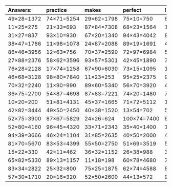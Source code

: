| Answers: | practice | makes | perfect | ! |
| :--- | :--- | :--- | :--- | :--- |
| 49×28=1372 | 74×71=5254 | 29×62=1798 | 75×10=750 | 69×79=5451 | 
| 11×25=275 | 21×33=693 | 87×84=7308 | 68×23=1564 | 14×35=490 | 
| 31×27=837 | 93×10=930 | 67×20=1340 | 94×43=4042 | 83×10=830 | 
| 38×47=1786 | 11×98=1078 | 24×87=2088 | 89×19=1691 | 44×58=2552 | 
| 86×46=3956 | 12×63=756 | 70×37=2590 | 72×97=6984 | 54×46=2484 | 
| 27×88=2376 | 58×62=3596 | 93×57=5301 | 42×45=1890 | 73×59=4307 | 
| 76×28=2128 | 17×74=1258 | 67×90=6030 | 73×15=1095 | 10×22=220 | 
| 46×68=3128 | 98×80=7840 | 11×23=253 | 95×25=2375 | 96×15=1440 | 
| 70×32=2240 | 11×90=990 | 89×60=5340 | 56×70=3920 | 41×49=2009 | 
| 36×75=2700 | 54×87=4698 | 87×83=7221 | 74×20=1480 | 74×63=4662 | 
| 10×20=200 | 51×81=4131 | 45×37=1665 | 71×72=5112 | 13×78=1014 | 
| 42×82=3444 | 49×50=2450 | 40×38=1520 | 13×54=702 | 51×10=510 | 
| 52×75=3900 | 87×67=5829 | 24×26=624 | 100×74=7400 | 86×43=3698 | 
| 52×80=4160 | 96×45=4320 | 33×71=2343 | 35×40=1400 | 100×31=3100 | 
| 94×39=3666 | 46×24=1104 | 31×85=2635 | 40×50=2000 | 43×94=4042 | 
| 81×70=5670 | 83×53=4399 | 55×50=2750 | 51×69=3519 | 58×28=1624 | 
| 15×22=330 | 42×11=462 | 36×32=1152 | 26×38=988 | 30×32=960 | 
| 65×82=5330 | 89×13=1157 | 11×18=198 | 60×78=4680 | 70×31=2170 | 
| 83×34=2822 | 25×32=800 | 75×25=1875 | 62×74=4588 | 82×52=4264 | 
| 57×30=1710 | 20×16=320 | 52×50=2600 | 44×13=572 | 98×72=7056 | 
